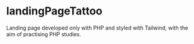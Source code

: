 # landingPageTattoo
Landing page developed only with PHP and styled with Tailwind, with the aim of practising PHP studies.
